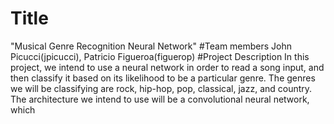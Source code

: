 # Title
"Musical Genre Recognition Neural Network"
#Team members
John Picucci(jpicucci), Patricio Figueroa(figuerop)
#Project Description
  In this project, we intend to use a neural network in order to read a song input, and then classify it based on its likelihood to be a particular genre. The genres we will be classifying are rock, hip-hop, pop, classical, jazz, and country. The architecture we intend to use will be a convolutional neural network, which 

